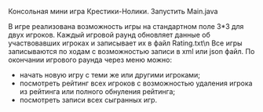Консольная мини игра Крестики-Нолики.
Запустить Main.java

В игре реализована возможность игры на стандартном поле 3*3 для двух игроков.
Каждый игровой раунд обновляет данные об участвовавших игроках и записывает их в файл Rating.txt\n
Все игры записываются по ходам с возможностью записи в xml или json файл.
По окончании игрового раунда через меню можно:
- начать новую игру с теми же или другими игроками;
- посмотреть рейтинг всех игроков с возможностью удаления игрока из рейтинга или полного обнуления рейтинга;
- посмотреть записи всех сыгранных игр.
